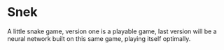# Snek
A little snake game, version one is a playable game, last version will be a neural network built on this same game, playing itself optimally.
